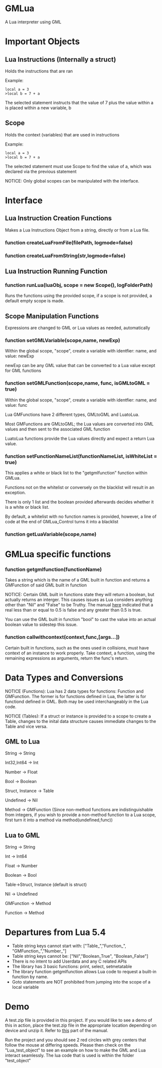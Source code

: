 # GMLua

A Lua interpreter using GML

# Important Objects

## Lua Instructions (Internally a struct)
Holds the instructions that are ran

Example: 
```
local a = 3
>local b = 7 + a
```
The selected statement instructs that the value of 7 plus the value within a is placed within a new variable, b


## Scope
Holds the context (variables) that are used in instructions

Example: 

```
local a = 3
>local b = 7 + a
```

The selected statement must use Scope to find the value of a, which was declared via the previous statement

NOTICE: Only global scopes can be manipulated with the interface. 

# Interface

## Lua Instruction Creation Functions

Makes a Lua Instructions Object from a string, directly or from a Lua file.

### function createLuaFromFile(filePath, logmode=false)

### function createLuaFromString(str,logmode=false)

## Lua Instruction Running Function

### function runLua(luaObj, scope = new Scope(), logFolderPath)
Runs the functions using the provided scope, if a scope is not provided, a default empty scope is made.

## Scope Manipulation Functions

Expressions are changed to GML or Lua values as needed, automatically

### function setGMLVariable(scope,name, newExp)

Within the global scope, "scope", create a variable with identfier: name, and value: newExp

newExp can be any GML value that can be converted to a Lua value except for GML functions

### function setGMLFunction(scope,name, func, isGMLtoGML = true)

Within the global scope, "scope", create a variable with identfier: name, and value: func

Lua GMFunctions have 2 different types, GMLtoGML and LuatoLua.

Most GMFunctions are GMLtoGML; the Lua values are converted into GML values and then sent to the associated GML function

LuatoLua functions provide the Lua values directly and expect a return Lua value.

### function setFunctionNameList(functionNameList, isWhiteList = true)
This applies a white or black list to the "getgmlfunction" function within GMLua. 

Functions not on the whitelist or conversely on the blacklist will result in an exception.

There is only 1 list and the boolean provided afterwards decides whether it is a white or black list.

By default, a whitelist with no function names is provided, however, a line of code at the end of GMLua_Control turns it into a blacklist

### function getLuaVariable(scope,name)

# GMLua specific functions

### function getgmlfunction(functionName)
Takes a string which is the name of a GML built in function and returns a GMFunction of said GML built in function

NOTICE: Certain GML built in functions state they will return a boolean, but actually returns an interger. This causes issues as Lua considers anything other than "Nil" and "False" to be Truthy. The manual [here](https://manual.yoyogames.com/GameMaker_Language/GML_Overview/Data_Types.htm#) indicated that a real less than or equal to 0.5 is false and any greater than 0.5 is true. 

You can use the GML built in function "bool" to cast the value into an actual boolean value to sidestep this issue. 

### function callwithcontext(context,func,[args...])
Certain built in functions, such as the ones used in collisions, must have context of an instance to work properly. Take context, a function, using the remaining expressions as arguments, return the func's return.


# Data Types and Conversions

NOTICE (Functions): Lua has 2 data types for functions: Function and GMFunction. The former is for functions defined in Lua, the latter is for functiond defined in GML. Both may be used interchangeably in the Lua code.  

NOTICE (Tables): If a struct or instance is provided to a scope to create a Table, changes to the inital data structure causes immediate changes to the Table and vice versa.

## GML to Lua

String -> String

Int32,Int64 -> Int

Number -> Float

Bool -> Boolean

Struct, Instance -> Table

Undefined -> Nil

Method -> GMFunction (Since non-method functions are indistinguishable from integers, if you wish to provide a non-method function to a Lua scope, first turn it into a method via method(undefined,func))


## Lua to GML

String -> String

Int -> Int64 

Float -> Number

Boolean -> Bool

Table->Struct, Instance (default is struct)

Nil -> Undefined

GMFunction -> Method

Function -> Method 

# Departures from Lua 5.4

- Table string keys cannot start with: ["Table_","Function_", "GMFunction_","Number_"]
- Table string keys cannot be: ["Nil","Boolean_True", "Boolean_False"]
- There is no intent to add Userdata and any C related APIs
- The library has 3 basic functions: print, select, setmetatable
- The library function getgmlfunction allows Lua code to request a built-in function by name.
- Goto statements are NOT prohibited from jumping into the scope of a local variable

# Demo

A test.zip file is provided in this project. If you would like to see a demo of this in action, place the test.zip file in the appropriate location depending on device and unzip it. Refer to [this](https://manual.yoyogames.com/Additional_Information/The_File_System.htm) part of the manual.

Run the project and you should see 2 red circles with grey centers that follow the mouse at differing speeds. Please then check on the "Lua_test_object" to see an example on how to make the GML and Lua interact seamlessly. The lua code that is used is within the folder "test_object"
